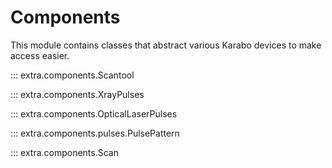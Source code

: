 # Components

This module contains classes that abstract various Karabo devices to make access
easier.

::: extra.components.Scantool

::: extra.components.XrayPulses

::: extra.components.OpticalLaserPulses

::: extra.components.pulses.PulsePattern

::: extra.components.Scan
